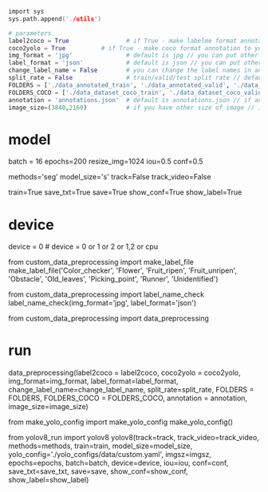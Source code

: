 ```c
import sys
sys.path.append('./utils')
```
```python
# parameters
label2coco = True                # if True - make labelme format annotation to coco format annotation // if False show information of train/valid/test images, annotations for each classes already made
coco2yolo = True          # if True - make coco format annotation to yolo format annotation and make yolo config files // if False just check the config files
img_format = 'jpg'               # default is jpg // you can put other format of image files -> string type
label_format = 'json'            # default is json // you can put other format of annotation files -> string type
change_label_name = False        # you can change the label names in annotation files // format(a,b,c,d is str type) : change_label_name = {a:b, c:d}
split_rate = False               # train/valid/test split rate // default is 0 - 0.9*0.8 / 0.9*0.8 - 0.9 / 0.9 - 1 // format(int type in list) : split_rate = [0.7, 0.2, 0.1]
FOLDERS = ['./data_annotated_train', './data_annotated_valid', './data_annotated_test']                # you can change the name of train/valid/test folder name // but dont do that.... please...
FOLDERS_COCO = ['./data_dataset_coco_train', './data_dataset_coco_valid', './data_dataset_coco_test']  # you can change the name of coco form train/valid/test folder name // but dont do that.... please...
annotation = 'annotations.json'  # default is annotations.json // if annotatino file have other name // annotation = annotations.json (string type)
image_size=(3840,2160)           # if you have other size of image // image_size = (3840, 2160) (default / tuple(int, int))
```

# model
batch = 16
epochs=200
resize_img=1024
iou=0.5
conf=0.5

methods='seg'
model_size='s'
track=False
track_video=False

train=True
save_txt=True
save=True
show_conf=True
show_label=True

# device
device = 0                       # device = 0 or 1 or 2 or 1,2 or cpu

from custom_data_preprocessing import make_label_file
make_label_file('Color_checker', 'Flower', 'Fruit_ripen', 'Fruit_unripen', 'Obstacle', 'Old_leaves', 'Picking_point', 'Runner', 'Unidentified')

from custom_data_preprocessing import label_name_check
label_name_check(img_format='jpg', label_format='json')

from custom_data_preprocessing import data_preprocessing

# run
data_preprocessing(label2coco = label2coco, coco2yolo = coco2yolo, img_format=img_format, label_format=label_format, change_label_name=change_label_name, split_rate=split_rate, FOLDERS = FOLDERS, FOLDERS_COCO = FOLDERS_COCO, annotation = annotation, image_size=image_size)

from make_yolo_config import make_yolo_config
make_yolo_config()

from yolov8_run import yolov8
yolov8(track=track, track_video=track_video, methods=methods, train=train, model_size=model_size, yolo_config='./yolo_configs/data/custom.yaml', imgsz=imgsz, epochs=epochs, batch=batch, device=device, iou=iou, conf=conf, save_txt=save_txt, save=save, show_conf=show_conf, show_label=show_label)
